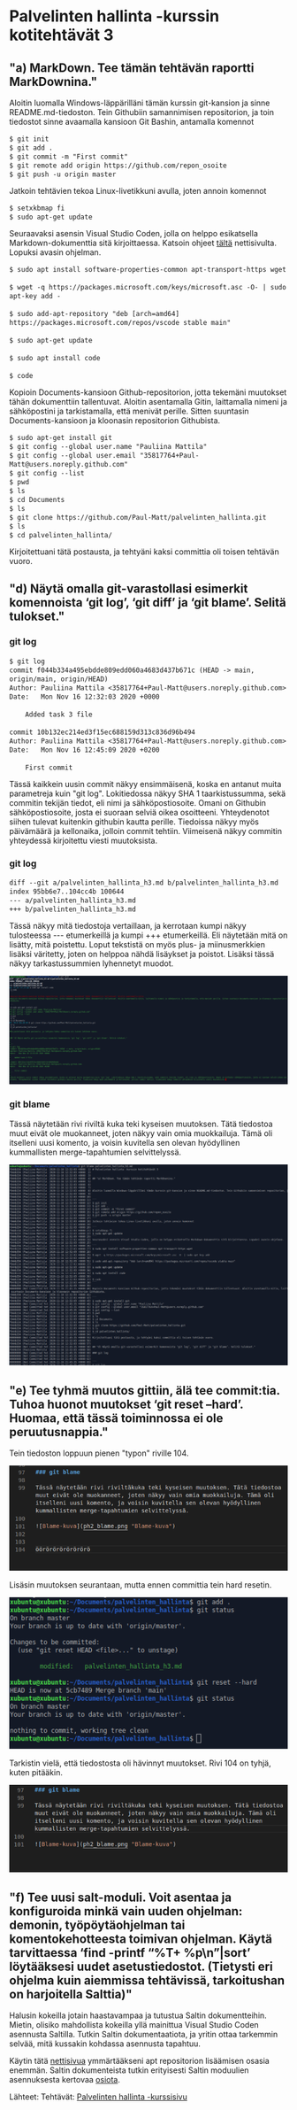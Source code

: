 # Palvelinten hallinta -kurssin kotitehtävät 3


## "a) MarkDown. Tee tämän tehtävän raportti MarkDownina."



Aloitin luomalla Windows-läppärilläni tämän kurssin git-kansion ja sinne README.md-tiedoston. Tein Githubiin samannimisen repositorion, ja toin tiedostot sinne avaamalla kansioon Git Bashin, antamalla komennot 


```
$ git init
$ git add .
$ git commit -m "First commit"
$ git remote add origin https://github.com/repon_osoite
$ git push -u origin master
```
Jatkoin tehtävien tekoa Linux-livetikkuni avulla, joten annoin komennot

```
$ setxkbmap fi
$ sudo apt-get update
```
Seuraavaksi asensin Visual Studio Coden, jolla on helppo esikatsella Markdown-dokumenttia sitä kirjoittaessa. Katsoin ohjeet [tältä](https://linuxize.com/post/how-to-install-visual-studio-code-on-ubuntu-18-04/) nettisivulta. Lopuksi avasin ohjelman.

```
$ sudo apt install software-properties-common apt-transport-https wget

$ wget -q https://packages.microsoft.com/keys/microsoft.asc -O- | sudo apt-key add -

$ sudo add-apt-repository "deb [arch=amd64] https://packages.microsoft.com/repos/vscode stable main"

$ sudo apt-get update

$ sudo apt install code

$ code
```

Kopioin Documents-kansioon Github-repositorion, jotta tekemäni muutokset tähän dokumenttiin tallentuvat. Aloitin asentamalla Gitin, laittamalla nimeni ja sähköpostini ja tarkistamalla, että menivät perille. Sitten suuntasin Documents-kansioon ja kloonasin repositorion Githubista.

```
$ sudo apt-get install git
$ git config --global user.name "Pauliina Mattila"
$ git config --global user.email "35817764+Paul-Matt@users.noreply.github.com"
$ git config --list
$ pwd
$ ls
$ cd Documents
$ ls
$ git clone https://github.com/Paul-Matt/palvelinten_hallinta.git
$ ls
$ cd palvelinten_hallinta/
```
Kirjoitettuani tätä postausta, ja tehtyäni kaksi committia oli toisen tehtävän vuoro.


## "d) Näytä omalla git-varastollasi esimerkit komennoista ‘git log’, ‘git diff’ ja ‘git blame’. Selitä tulokset."

### git log


```
$ git log
commit f044b334a495ebdde809edd060a4683d437b671c (HEAD -> main, origin/main, origin/HEAD)
Author: Pauliina Mattila <35817764+Paul-Matt@users.noreply.github.com>
Date:   Mon Nov 16 12:32:03 2020 +0000

    Added task 3 file

commit 10b132ec214ed3f15ec688159d313c836d96b494
Author: Pauliina Mattila <35817764+Paul-Matt@users.noreply.github.com>
Date:   Mon Nov 16 12:45:09 2020 +0200

    First commit
```

Tässä kaikkein uusin commit näkyy ensimmäisenä, koska en antanut muita parametreja kuin "git log". Lokitiedossa näkyy SHA 1 taarkistussumma, sekä commitin tekijän tiedot, eli nimi ja sähköpostiosoite. Omani on Githubin sähköpostiosoite, josta ei suoraan selviä oikea osoitteeni. Yhteydenotot siihen tulevat kuitenkin githubin kautta perille. Tiedoissa näkyy myös päivämäärä ja kellonaika, jolloin commit tehtiin. Viimeisenä näkyy commitin yhteydessä kirjoitettu viesti muutoksista. 


### git log


```
diff --git a/palvelinten_hallinta_h3.md b/palvelinten_hallinta_h3.md
index 95bb6e7..104cc4b 100644
--- a/palvelinten_hallinta_h3.md
+++ b/palvelinten_hallinta_h3.md
```

Tässä näkyy mitä tiedostoja vertaillaan, ja kerrotaan kumpi näkyy tulosteessa --- etumerkeillä ja kumpi +++ etumerkeillä. Eli näytetään mitä on lisätty, mitä poistettu. Loput tekstistä on myös plus- ja miinusmerkkien lisäksi väritetty, joten on helppoa nähdä lisäykset ja poistot. Lisäksi tässä näkyy tarkastussummien lyhennetyt muodot.

![Diff-kuva](ph1_diff.png "Diff-kuva")



### git blame

Tässä näytetään rivi riviltä kuka teki kyseisen muutoksen. Tätä tiedostoa muut eivät ole muokanneet, joten näkyy vain omia muokkailuja. Tämä oli itselleni uusi komento, ja voisin kuvitella sen olevan hyödyllinen kummallisten merge-tapahtumien selvittelyssä.

![Blame-kuva](ph2_blame.png "Blame-kuva")


## "e) Tee tyhmä muutos gittiin, älä tee commit:tia. Tuhoa huonot muutokset ‘git reset –hard’. Huomaa, että tässä toiminnossa ei ole peruutusnappia."


Tein tiedoston loppuun pienen "typon" riville 104. 


![Hard_reset](reset1.png "Hard reset")

Lisäsin muutoksen seurantaan, mutta ennen committia tein hard resetin.


![Hard_reset2](reset2.png "Hard reset2")

Tarkistin vielä, että tiedostosta oli hävinnyt muutokset. Rivi 104 on tyhjä, kuten pitääkin.


![Hard_reset3](reset3.png "hard reset3")


## "f) Tee uusi salt-moduli. Voit asentaa ja konfiguroida minkä vain uuden ohjelman: demonin, työpöytäohjelman tai komentokehotteesta toimivan ohjelman. Käytä tarvittaessa ‘find -printf “%T+ %p\n”|sort’ löytääksesi uudet asetustiedostot. (Tietysti eri ohjelma kuin aiemmissa tehtävissä, tarkoitushan on harjoitella Salttia)"

Halusin kokeilla jotain haastavampaa ja tutustua Saltin dokumentteihin. Mietin, olisiko mahdollista kokeilla yllä mainittua Visual Studio Coden asennusta Saltilla. Tutkin Saltin dokumentaatiota, ja yritin ottaa tarkemmin selvää, mitä kussakin kohdassa asennusta tapahtuu.

Käytin tätä [nettisivua](https://linuxize.com/post/how-to-add-apt-repository-in-ubuntu/) ymmärtääkseni apt repositorion lisäämisen osasia enemmän. Saltin dokumenteista tutkin erityisesti Saltin moduulien asennuksesta kertovaa [osiota](https://docs.saltstack.com/en/latest/ref/states/all/salt.states.pkg.html#module-salt.states.pkg).



Lähteet:
Tehtävät: [Palvelinten hallinta -kurssisivu](http://terokarvinen.com/2020/configuration-management-systems-palvelinten-hallinta-ict4tn022-autumn-2020/)